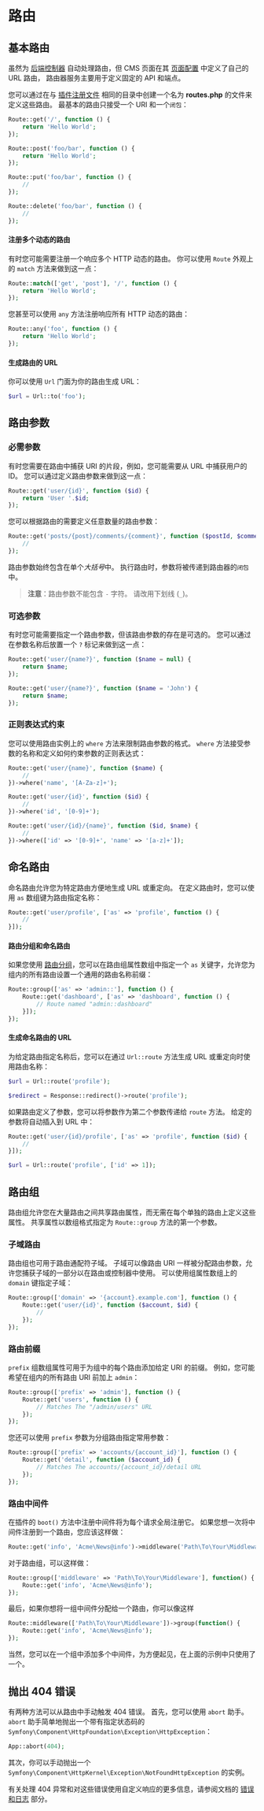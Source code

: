 # 路由

## 基本路由

虽然为 [后端控制器](../backend/controllers-ajax.md) 自动处理路由，但 CMS 页面在其 [页面配置](../cms/pages.md#configuration) 中定义了自己的 URL 路由， 路由器服务主要用于定义固定的 API 和端点。

您可以通过在与 [插件注册文件](../plugin/registration.md) 相同的目录中创建一个名为 **routes.php** 的文件来定义这些路由。 最基本的路由只接受一个 URI 和一个`闭包`：

```php
Route::get('/', function () {
    return 'Hello World';
});

Route::post('foo/bar', function () {
    return 'Hello World';
});

Route::put('foo/bar', function () {
    //
});

Route::delete('foo/bar', function () {
    //
});
```

#### 注册多个动态的路由

有时您可能需要注册一个响应多个 HTTP 动态的路由。 你可以使用 `Route` 外观上的 `match` 方法来做到这一点：

```php
Route::match(['get', 'post'], '/', function () {
    return 'Hello World';
});
```

您甚至可以使用 `any` 方法注册响应所有 HTTP 动态的路由：

```php
Route::any('foo', function () {
    return 'Hello World';
});
```

#### 生成路由的 URL

你可以使用 `Url` 门面为你的路由生成 URL：

```php
$url = Url::to('foo');
```

## 路由参数

### 必需参数

有时您需要在路由中捕获 URI 的片段，例如，您可能需要从 URL 中捕获用户的 ID。 您可以通过定义路由参数来做到这一点：

```php
Route::get('user/{id}', function ($id) {
    return 'User '.$id;
});
```

您可以根据路由的需要定义任意数量的路由参数：

```php
Route::get('posts/{post}/comments/{comment}', function ($postId, $commentId) {
    //
});
```

路由参数始终包含在单个*大括号*中。 执行路由时，参数将被传递到路由器的`闭包`中。

> **注意**：路由参数不能包含 `-` 字符。 请改用下划线 (`_`)。

### 可选参数

有时您可能需要指定一个路由参数，但该路由参数的存在是可选的。 您可以通过在参数名称后放置一个 `?` 标记来做到这一点：

```php
Route::get('user/{name?}', function ($name = null) {
    return $name;
});

Route::get('user/{name?}', function ($name = 'John') {
    return $name;
});
```

### 正则表达式约束

您可以使用路由实例上的 `where` 方法来限制路由参数的格式。 `where` 方法接受参数的名称和定义如何约束参数的正则表达式：

```php
Route::get('user/{name}', function ($name) {
    //
})->where('name', '[A-Za-z]+');

Route::get('user/{id}', function ($id) {
    //
})->where('id', '[0-9]+');

Route::get('user/{id}/{name}', function ($id, $name) {
    //
})->where(['id' => '[0-9]+', 'name' => '[a-z]+']);
```

## 命名路由

命名路由允许您为特定路由方便地生成 URL 或重定向。 在定义路由时，您可以使用 `as` 数组键为路由指定名称：

```php
Route::get('user/profile', ['as' => 'profile', function () {
    //
}]);
```

#### 路由分组和命名路由

如果您使用 [路由分组](#route-groups)，您可以在路由组属性数组中指定一个 `as` 关键字，允许您为组内的所有路由设置一个通用的路由名称前缀：

```php
Route::group(['as' => 'admin::'], function () {
    Route::get('dashboard', ['as' => 'dashboard', function () {
        // Route named "admin::dashboard"
    }]);
});
```

#### 生成命名路由的 URL

为给定路由指定名称后，您可以在通过 `Url::route` 方法生成 URL 或重定向时使用路由名称：

```php
$url = Url::route('profile');

$redirect = Response::redirect()->route('profile');
```

如果路由定义了参数，您可以将参数作为第二个参数传递给 `route` 方法。 给定的参数将自动插入到 URL 中：

```php
Route::get('user/{id}/profile', ['as' => 'profile', function ($id) {
    //
}]);

$url = Url::route('profile', ['id' => 1]);
```

## 路由组

路由组允许您在大量路由之间共享路由属性，而无需在每个单独的路由上定义这些属性。 共享属性以数组格式指定为 `Route::group` 方法的第一个参数。

### 子域路由

路由组也可用于路由通配符子域。 子域可以像路由 URI 一样被分配路由参数，允许您捕获子域的一部分以在路由或控制器中使用。 可以使用组属性数组上的 `domain` 键指定子域：

```php
Route::group(['domain' => '{account}.example.com'], function () {
    Route::get('user/{id}', function ($account, $id) {
        //
    });
});
```

### 路由前缀

`prefix` 组数组属性可用于为组中的每个路由添加给定 URI 的前缀。 例如，您可能希望在组内的所有路由 URI 前加上 `admin`：

```php
Route::group(['prefix' => 'admin'], function () {
    Route::get('users', function () {
        // Matches The "/admin/users" URL
    });
});
```

您还可以使用 `prefix` 参数为分组路由指定常用参数：

```php
Route::group(['prefix' => 'accounts/{account_id}'], function () {
    Route::get('detail', function ($account_id) {
        // Matches The accounts/{account_id}/detail URL
    });
});
```

### 路由中间件

在插件的 `boot()` 方法中注册中间件将为每个请求全局注册它。
如果您想一次将中间件注册到一个路由，您应该这样做：

```php
Route::get('info', 'Acme\News@info')->middleware('Path\To\Your\Middleware');
```

对于路由组，可以这样做：

```php
Route::group(['middleware' => 'Path\To\Your\Middleware'], function() {
    Route::get('info', 'Acme\News@info');
});
```

最后，如果你想将一组中间件分配给一个路由，你可以像这样

```php
Route::middleware(['Path\To\Your\Middleware'])->group(function() {
    Route::get('info', 'Acme\News@info');
});
```

当然，您可以在一个组中添加多个中间件，为方便起见，在上面的示例中只使用了一个。

## 抛出 404 错误

有两种方法可以从路由中手动触发 404 错误。 首先，您可以使用 `abort` 助手。 `abort` 助手简单地抛出一个带有指定状态码的 `Symfony\Component\HttpFoundation\Exception\HttpException`：

```php
App::abort(404);
```

其次，你可以手动抛出一个 `Symfony\Component\HttpKernel\Exception\NotFoundHttpException` 的实例。

有关处理 404 异常和对这些错误使用自定义响应的更多信息，请参阅文档的 [错误和日志](../services/error-log) 部分。